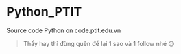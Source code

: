 # Python_PTIT
Source code Python on code.ptit.edu.vn
> Thấy hay thì đừng quên để lại 1 sao và 1 follow nhé 😉
